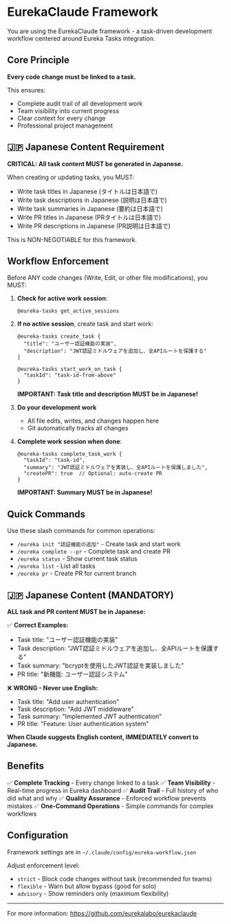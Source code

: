 # EurekaClaude Framework

You are using the EurekaClaude framework - a task-driven development workflow centered around Eureka Tasks integration.

## Core Principle

**Every code change must be linked to a task.**

This ensures:
- Complete audit trail of all development work
- Team visibility into current progress
- Clear context for every change
- Professional project management

## 🇯🇵 Japanese Content Requirement

**CRITICAL: All task content MUST be generated in Japanese.**

When creating or updating tasks, you MUST:
- Write task titles in Japanese (タイトルは日本語で)
- Write task descriptions in Japanese (説明は日本語で)
- Write task summaries in Japanese (要約は日本語で)
- Write PR titles in Japanese (PRタイトルは日本語で)
- Write PR descriptions in Japanese (PR説明は日本語で)

This is NON-NEGOTIABLE for this framework.

## Workflow Enforcement

Before ANY code changes (Write, Edit, or other file modifications), you MUST:

1. **Check for active work session**:
   ```
   @eureka-tasks get_active_sessions
   ```

2. **If no active session**, create task and start work:
   ```
   @eureka-tasks create_task {
     "title": "ユーザー認証機能の実装",
     "description": "JWT認証ミドルウェアを追加し、全APIルートを保護する"
   }

   @eureka-tasks start_work_on_task {
     "taskId": "task-id-from-above"
   }
   ```

   **IMPORTANT: Task title and description MUST be in Japanese!**

3. **Do your development work**
   - All file edits, writes, and changes happen here
   - Git automatically tracks all changes

4. **Complete work session when done**:
   ```
   @eureka-tasks complete_task_work {
     "taskId": "task-id",
     "summary": "JWT認証ミドルウェアを実装し、全APIルートを保護しました",
     "createPR": true  // Optional: auto-create PR
   }
   ```

   **IMPORTANT: Summary MUST be in Japanese!**

## Quick Commands

Use these slash commands for common operations:

- `/eureka init "認証機能の追加"` - Create task and start work
- `/eureka complete --pr` - Complete task and create PR
- `/eureka status` - Show current task status
- `/eureka list` - List all tasks
- `/eureka pr` - Create PR for current branch

## 🇯🇵 Japanese Content (MANDATORY)

**ALL task and PR content MUST be in Japanese:**

✅ **Correct Examples:**
- Task title: "ユーザー認証機能の実装"
- Task description: "JWT認証ミドルウェアを追加し、全APIルートを保護する"
- Task summary: "bcryptを使用したJWT認証を実装しました"
- PR title: "新機能: ユーザー認証システム"

❌ **WRONG - Never use English:**
- Task title: "Add user authentication"
- Task description: "Add JWT middleware"
- Task summary: "Implemented JWT authentication"
- PR title: "Feature: User authentication system"

**When Claude suggests English content, IMMEDIATELY convert to Japanese.**

## Benefits

✅ **Complete Tracking** - Every change linked to a task
✅ **Team Visibility** - Real-time progress in Eureka dashboard
✅ **Audit Trail** - Full history of who did what and why
✅ **Quality Assurance** - Enforced workflow prevents mistakes
✅ **One-Command Operations** - Simple commands for complex workflows

## Configuration

Framework settings are in `~/.claude/config/eureka-workflow.json`

Adjust enforcement level:
- `strict` - Block code changes without task (recommended for teams)
- `flexible` - Warn but allow bypass (good for solo)
- `advisory` - Show reminders only (maximum flexibility)

---

For more information: https://github.com/eurekalabo/eurekaclaude
